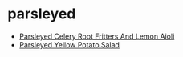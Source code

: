 # parsleyed

 * [Parsleyed Celery Root Fritters And Lemon Aioli](../../index/p/parsleyed-celery-root-fritters-and-lemon-aioli-14492.json)
 * [Parsleyed Yellow Potato Salad](../../index/p/parsleyed-yellow-potato-salad-12151.json)
